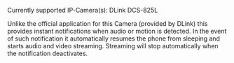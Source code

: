 Currently supported IP-Camera(s):
DLink DCS-825L

Unlike the official application for this Camera (provided by DLink) this provides instant notifications when audio or motion is detected. In the event of such notification it automatically resumes the phone from sleeping and starts audio and video streaming. Streaming will stop automatically when the notification deactivates.